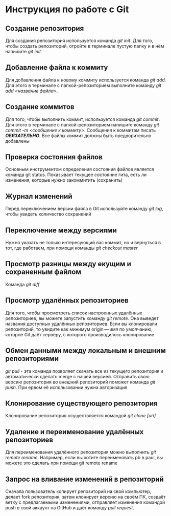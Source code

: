 # Инструкция по работе с Git

## Создание репозитория
Для создания репозитория используется команда *git init*. Для того, чтобы создать репозиторий, отройте в терминале пустую папку и в нём напишите *git init*

## Добавление файла к коммиту
Для добавления файла к новому коммиту используется команда *git add*. Для этого в терминале с папкой-репозиторием выполните команду *git add <название файла>*.

## Создание коммитов
Для того, чтобы выполнить коммит, используется команда *git commit*. Для этого в терминале с папкой-репозиторием напишите команду *git commit -m <сообщение к коммиту>*. Сообщения к коммитам писать ***ОБЯЗАТЕЛЬНО***. Все файлы коммит должны быть предворительно добавлены

## Проверка состояния файлов
Основным инструментом определения состояния файлов является команда
git status. Показывает текущее состояние гита, есть ли изменения, которые нужно закоммитить
(сохранить)

## Журнал изменений
Перед переключением версии файла в Git используйте команду *git log*, чтобы увидеть количество сохранений

## Переключение между версиями 
Нужно указать не только интересующий вас коммит, но и вернуться в тот, где работаем, при помощи команды *git checkout master*

## Просмотр разницы между екущим и сохраненным файлом
Команда *git diff*

## Просмотр удалённых репозиториев
Для того, чтобы просмотреть список настроенных удалённых репозиториев, вы можете запустить команду *git remote*. Она выведет названия доступных удалённых репозиториев. Если вы клонировали репозиторий, то увидите как минимум origin — имя по умолчанию, которое Git даёт серверу, с которого производилось клонирование

## Обмен данными между локальным и внешним репозиториями
*git pull* - эта команда позволяет скачать все из текущего репозитория и автоматически сделать merge с нашей версией. Отправить свою версию репозитория во внешний репозиторий поможет команда *git push*. При ервом её использовании нужна авторизация

## Клонирование существующего репозитория
Клонирование репозитория осуществляется командой *git clone [url]*

## Удаление и переименование удалённых репозиториев
Для переименования удалённого репозитория можно выполнить *git remote rename*. Например, если вы хотите переименовать pb в paul, вы можете это сделать при помощи git remote rename

## Запрос на вливание изменений в репозиторий
 Сначала пользователь копирует репозиторий на свой компьютер, делает fork репозитория, затем клонирует версию на своём ПК, создаёт ветку с предлагаемыми изменениями, отправляет изменения командой push в свой аккаунт на GitHub и даёт команду *pull request*. 
